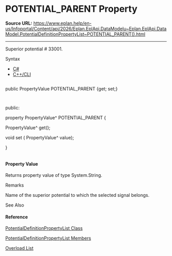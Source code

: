 # POTENTIAL_PARENT Property

**Source URL:** https://www.eplan.help/en-us/Infoportal/Content/api/2026/Eplan.EplApi.DataModelu~Eplan.EplApi.DataModel.PotentialDefinitionPropertyList~POTENTIAL_PARENT().html

---

Superior potential # 33001.

Syntax

- [C#](#i-syntax-CS)
- [C++/CLI](#i-syntax-CPP2005)

```
```
public PropertyValue POTENTIAL_PARENT {get; set;}
```
```

```
```
public:
property PropertyValue^ POTENTIAL_PARENT {
   PropertyValue^ get();
   void set (    PropertyValue^ value);
}
```
```

#### Property Value

Returns property value of type System.String.

Remarks

Name of the superior potential to which the selected signal belongs.



See Also

#### Reference

[PotentialDefinitionPropertyList Class](Eplan.EplApi.DataModelu~Eplan.EplApi.DataModel.PotentialDefinitionPropertyList.html)
  
[PotentialDefinitionPropertyList Members](Eplan.EplApi.DataModelu~Eplan.EplApi.DataModel.PotentialDefinitionPropertyList_members.html)
  
[Overload List](Eplan.EplApi.DataModelu~Eplan.EplApi.DataModel.PotentialDefinitionPropertyList~POTENTIAL_PARENT.html)